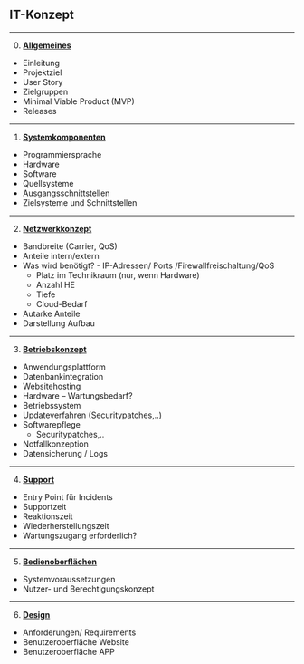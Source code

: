 ## **IT-Konzept**
<!-- blank line -->
----
<!-- blank line -->
0.   [**Allgemeines**](0_Allgemeines.md)
- Einleitung
- Projektziel
- User Story
- Zielgruppen
- Minimal Viable Product (MVP)
- Releases
----
1.   [**Systemkomponenten**](1_Systemkomponenten.md)
- Programmiersprache
- Hardware
- Software
- Quellsysteme
- Ausgangsschnittstellen
- Zielsysteme und Schnittstellen 
----
2. [**Netzwerkkonzept**](2_Netzwerkkonzept.md)
-  Bandbreite (Carrier, QoS)
-    Anteile intern/extern
-    Was wird benötigt?
    - IP-Adressen/ Ports /Firewallfreischaltung/QoS
      - Platz im Technikraum (nur, wenn Hardware)
      - Anzahl HE
      - Tiefe
      - Cloud-Bedarf
   - Autarke Anteile
   - Darstellung Aufbau
----
3. [**Betriebskonzept**](3_Betriebskonzept.md)
- Anwendungsplattform
- Datenbankintegration
- Websitehosting
- Hardware – Wartungsbedarf?
- Betriebssystem
- Updateverfahren (Securitypatches,..)
- Softwarepflege
  - Securitypatches,..
- Notfallkonzeption
- Datensicherung  / Logs
----
4. [**Support**](4_Support.md)
- Entry Point für Incidents
- Supportzeit
- Reaktionszeit
- Wiederherstellungszeit
- Wartungszugang erforderlich?
----
5. [**Bedienoberflächen**](5_Bedienoberflächen.md)
- Systemvoraussetzungen
- Nutzer- und Berechtigungskonzept
----
6. [**Design**](6_Design.md)
- Anforderungen/ Requirements
- Benutzeroberfläche Website
- Benutzeroberfläche APP
